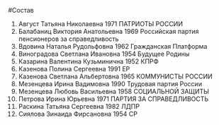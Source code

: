 #Состав
1. Август Татьяна Николаевна 1971 ПАТРИОТЫ РОССИИ
2. Балабаниц Виктория Анатольевна 1969 Российская партия пенсионеров за справедливость
3. Вдовина Наталья Рудольфовна 1962 Гражданская Платформа
4. Виноградова Светлана Ивановна 1954 Будущее Родины
5. Казарина Валентина Кузьминична 1952 КПРФ
6. Казенова Полина Сергеевна 1991 ЕР
7. Казенова Светлана Альбертовна 1965 КОММУНИСТЫ РОССИИ
8. Мезенцева Ирина Вадимовна 1990 Трудовая партия России
9. Мезенцева Любовь Васильевна 1958 СОЦИАЛЬНОЙ ЗАЩИТЫ
10. Петрова Ирина Юрьевна 1971 ПАРТИЯ ЗА СПРАВЕДЛИВОСТЬ
11. Раскина Татьяна Сергеевна 1982 ЛДПР
12. Сиялова Зинаида Фирсановна 1954 СР
